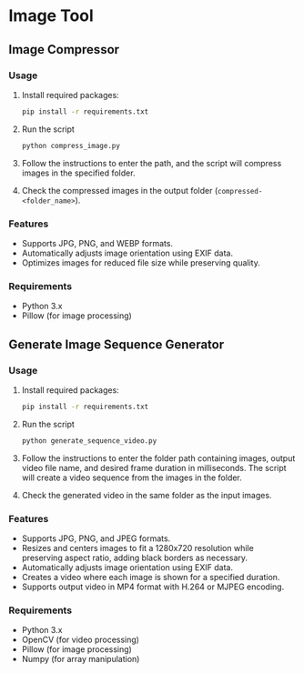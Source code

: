 # Image Tool

## Image Compressor

### Usage

1. Install required packages:

   ```sh
   pip install -r requirements.txt
   ```

2. Run the script

   ```sh
   python compress_image.py
   ```

3. Follow the instructions to enter the path, and the script will compress images in the specified folder.

4. Check the compressed images in the output folder (`compressed-<folder_name>`).

### Features

- Supports JPG, PNG, and WEBP formats.
- Automatically adjusts image orientation using EXIF data.
- Optimizes images for reduced file size while preserving quality.

### Requirements

- Python 3.x
- Pillow (for image processing)

## Generate Image Sequence Generator

### Usage

1. Install required packages:

   ```sh
   pip install -r requirements.txt
   ```

2. Run the script

   ```sh
   python generate_sequence_video.py
   ```

3. Follow the instructions to enter the folder path containing images, output video file name, and desired frame duration in milliseconds. The script will create a video sequence from the images in the folder.

4. Check the generated video in the same folder as the input images.

### Features

- Supports JPG, PNG, and JPEG formats.
- Resizes and centers images to fit a 1280x720 resolution while preserving aspect ratio, adding black borders as necessary.
- Automatically adjusts image orientation using EXIF data.
- Creates a video where each image is shown for a specified duration.
- Supports output video in MP4 format with H.264 or MJPEG encoding.

### Requirements

- Python 3.x
- OpenCV (for video processing)
- Pillow (for image processing)
- Numpy (for array manipulation)
